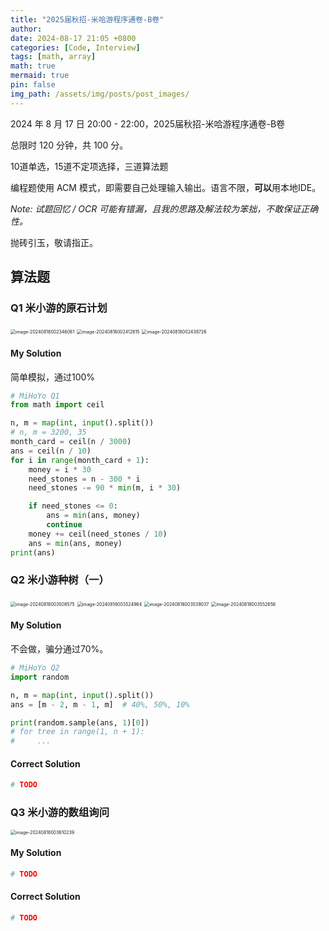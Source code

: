```yaml
---
title: "2025届秋招-米哈游程序通卷-B卷"
author: 
date: 2024-08-17 21:05 +0800
categories: [Code, Interview]
tags: [math, array]
math: true
mermaid: true
pin: false
img_path: /assets/img/posts/post_images/
---
```


2024 年 8 月 17 日 20:00 - 22:00，2025届秋招-米哈游程序通卷-B卷



总限时 120 分钟，共 100 分。



10道单选，15道不定项选择，三道算法题



编程题使用 ACM 模式，即需要自己处理输入输出。语言不限，**可以**用本地IDE。



*Note: 试题回忆 / OCR 可能有错漏，且我的思路及解法较为笨拙，不敢保证正确性。*



抛砖引玉，敬请指正。



## 算法题

### Q1 米小游的原石计划

<img src="../../assets/img/posts/post_images/image-20240818002346061.png" alt="image-20240818002346061" style="zoom:50%;" />

<img src="../../assets/img/posts/post_images/image-20240818002412615.png" alt="image-20240818002412615" style="zoom:50%;" />

<img src="../../assets/img/posts/post_images/image-20240818002438726.png" alt="image-20240818002438726" style="zoom:50%;" />

#### My Solution

简单模拟，通过100%

```python
# MiHoYo Q1
from math import ceil

n, m = map(int, input().split())
# n, m = 3200, 35
month_card = ceil(n / 3000)
ans = ceil(n / 10)
for i in range(month_card + 1):
    money = i * 30
    need_stones = n - 300 * i
    need_stones -= 90 * min(m, i * 30)

    if need_stones <= 0:
        ans = min(ans, money)
        continue
    money += ceil(need_stones / 10)
    ans = min(ans, money)
print(ans)
```



### Q2 米小游种树（一）

<img src="../../assets/img/posts/post_images/image-20240818003508575.png" alt="image-20240818003508575" style="zoom:50%;" />

<img src="../../assets/img/posts/post_images/image-20240818003524964.png" alt="image-20240818003524964" style="zoom:50%;" />

<img src="../../assets/img/posts/post_images/image-20240818003539037.png" alt="image-20240818003539037" style="zoom:50%;" />

<img src="../../assets/img/posts/post_images/image-20240818003552656.png" alt="image-20240818003552656" style="zoom:50%;" />

#### My Solution

不会做，骗分通过70%。

```python
# MiHoYo Q2
import random

n, m = map(int, input().split())
ans = [m - 2, m - 1, m]  # 40%, 50%, 10%

print(random.sample(ans, 1)[0])
# for tree in range(1, n + 1):
#     ...
```

#### Correct Solution

```python
# TODO
```



### Q3 米小游的数组询问

<img src="../../assets/img/posts/post_images/image-20240818003610239.png" alt="image-20240818003610239" style="zoom:50%;" />

#### My Solution

```python
# TODO
```

#### Correct Solution

```python
# TODO
```

